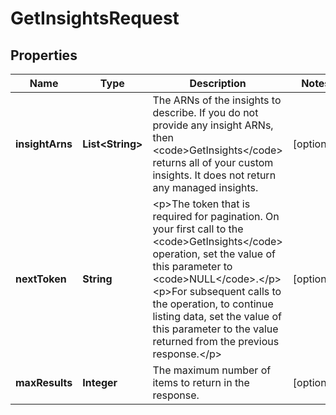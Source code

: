 

# GetInsightsRequest


## Properties

| Name | Type | Description | Notes |
|------------ | ------------- | ------------- | -------------|
|**insightArns** | **List&lt;String&gt;** | The ARNs of the insights to describe. If you do not provide any insight ARNs, then &lt;code&gt;GetInsights&lt;/code&gt; returns all of your custom insights. It does not return any managed insights. |  [optional] |
|**nextToken** | **String** | &lt;p&gt;The token that is required for pagination. On your first call to the &lt;code&gt;GetInsights&lt;/code&gt; operation, set the value of this parameter to &lt;code&gt;NULL&lt;/code&gt;.&lt;/p&gt; &lt;p&gt;For subsequent calls to the operation, to continue listing data, set the value of this parameter to the value returned from the previous response.&lt;/p&gt; |  [optional] |
|**maxResults** | **Integer** | The maximum number of items to return in the response. |  [optional] |




